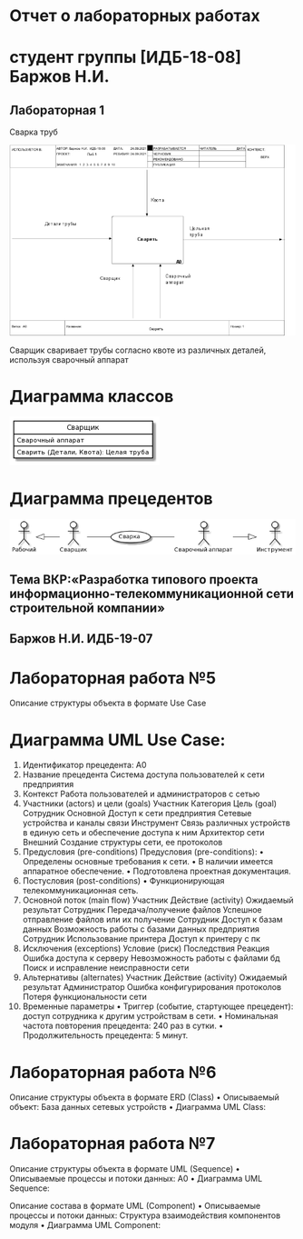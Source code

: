 # Отчет о лабораторных работах
# студент группы [ИДБ-18-08] Баржов Н.И.

## Лабораторная 1

Сварка труб

![none](https://github.com/Colesnick/NikolayBarzhov.github.io/blob/main/Lab1/pic1.png)

Сварщик сваривает трубы согласно квоте из различных деталей, используя сварочный аппарат

# Диаграмма классов

![none](https://github.com/Colesnick/NikolayBarzhov.github.io/blob/main/Lab1/lr2p4.png)

# Диаграмма прецедентов

![none](https://github.com/Colesnick/NikolayBarzhov.github.io/blob/main/Lab1/lr1p3.png)

## Тема ВКР:«Разработка типового проекта информационно-телекоммуникационной сети строительной компании»
## Баржов Н.И. ИДБ-19-07
# Лабораторная работа №5
Описание структуры объекта в формате Use Case
# Диаграмма UML Use Case:
 
1. Идентификатор прецедента:
A0
2. Название прецедента
Система доступа пользователей к сети предприятия
3. Контекст
Работа пользователей и администраторов с сетью
4. Участники (actors) и цели (goals)
Участник	Категория	Цель (goal)
Сотрудник	Основной	Доступ к сети предприятия
Сетевые устройства и каналы связи	Инструмент	Связь различных устройств в единую сеть и обеспечение доступа к ним
Архитектор сети	Внешний	Создание структуры сети, ее протоколов
5. Предусловия (pre-conditions)
Предусловия (pre-conditions):
•	Определены основные требования к сети.
•	В наличии имеется аппаратное обеспечение.
•	Подготовлена проектная документация.
6. Постусловия (post-conditions)
•	Функционирующая телекоммуникационная сеть.
7. Основной поток (main flow)
Участник	Действие (activity)	Ожидаемый результат
Сотрудник	Передача/получение файлов	Успешное отправление файлов или их получение
Сотрудник	Доступ к базам данных	Возможность работы с базами данных предприятия
Сотрудник	Использование принтера	Доступ к принтеру с пк
8. Исключения (exceptions)
Условие (риск)	Последствия	Реакция
Ошибка доступа к серверу	Невозможность работы с файлами бд	Поиск и исправление неисправности сети
9. Альтернативы (alternates)
Участник	Действие (activity)	Ожидаемый результат
Администратор	Ошибка конфигурирования протоколов	Потеря функциональности сети
10. Временные параметры
•	Триггер (событие, стартующее прецедент): доступ сотрудника к другим устройствам в сети.
•	Номинальная частота повторения прецедента: 240 раз в сутки.
•	Продолжительность прецедента: 5 минут.
# Лабораторная работа №6
Описание структуры объекта в формате ERD (Class)
•	Описываемый объект: База данных сетевых устройств
•	Диаграмма UML Class:
 
# Лабораторная работа №7
Описание структуры объекта в формате UML (Sequence)
•	Описываемые процессы и потоки данных: A0
•	Диаграмма UML Sequence:
 
Описание состава в формате UML (Component)
•	Описываемые процессы и потоки данных: Структура взаимодействия компонентов модуля
•	Диаграмма UML Component:
 

